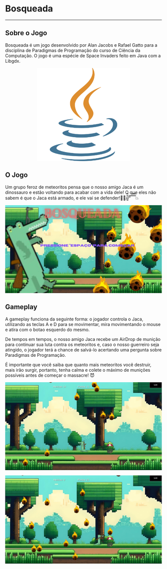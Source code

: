 # Bosqueada
-----------
   ## Sobre o Jogo
   Bosqueada é um jogo desenvolvido por Alan Jacobs e Rafael Gatto para a disciplina de Paradigmas de Programação do curso de Ciência da Computação. O jogo é uma espécie de Space Invaders feito em Java com a Libgdx.

   <p align="center">
      <img src="Bosqueada/assets/java_icone.png" alt="!Erro ao carregar a imagem" width="300">
   </p>

   ## O Jogo
   Um grupo feroz de meteoritos pensa que o nosso amigo Jaca é um dinossauro e estão voltando para acabar com a vida dele! O que eles não sabem é que o Jaca está armado, e ele vai se defender!🐊😎/̵͇̿̿/’̿’̿ ̿ ̿̿ ̿̿ ̿̿💥

   ![Erro ao carregar a imagem](Bosqueada/assets/prints/Screenshot%20(14).png)

   ## Gameplay
   A gameplay funciona da seguinte forma: o jogador controla o Jaca, utilizando as teclas A e D para se movimentar, mira movimentando o mouse e atira com o botao esquerdo do mesmo. 

   De tempos em tempos, o nosso amigo Jaca recebe um AirDrop de munição para continuar sua luta contra os meteoritos e, caso o nosso guerreiro seja atingido, o jogador terá a chance de salvá-lo acertando uma pergunta sobre Paradigmas de Programação.

   É importante que você saiba que quanto mais meteoritos você destruir, mais irão surgir, portanto, tenha calma e colete o máximo de munições possíveis antes de começar o massacre! 😈

   ![Erro ao carregar a imagem](Bosqueada/assets/prints/Screenshot%20(15).png)


   ![Erro ao carregar a imagem](Bosqueada/assets/prints/Screenshot%20(16).png)